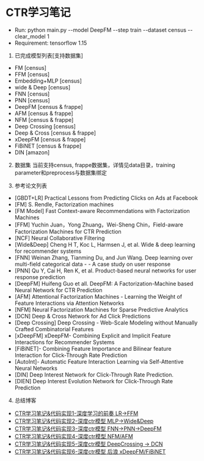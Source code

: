 # CTR学习笔记

- Run: python main.py --model DeepFM --step train --dataset census --clear_model 1
- Requirement: tensorflow 1.15

1. 已完成模型列表[支持数据集]

- FM [census]
- FFM [census]
- Embedding+MLP [census]
- wide & Deep [census]
- FNN [census]
- PNN [census]
- DeepFM [census & frappe]
- AFM [census & frappe]
- NFM [census & frappe]
- Deep Crossing [census]
- Deep & Cross [census & frappe]
- xDeepFM [census & frappe]
- FiBiNET [census & frappe]
- DIN [amazon]

2. 数据集
当前支持census, frappe数据集，详情见data目录，training parameter和preprocess与数据集绑定

3. 参考论文列表
- [GBDT+LR] Practical Lessons from Predicting Clicks on Ads at Facebook
- [FM] S. Rendle, Factorization machines
- [FM Model] Fast Context-aware Recommendations with Factorization Machines
- [FFM] Yuchin Juan，Yong Zhuang，Wei-Sheng Chin，Field-aware Factorization Machines for CTR Prediction
- [NCF] Neural Collaborative Filtering
- [Wide&Deep] Cheng H T, Koc L, Harmsen J, et al. Wide & deep learning for recommender systems
- [FNN] Weinan Zhang, Tianming Du, and Jun Wang. Deep learning over multi-field categorical data - - A case study on user response
- [PNN] Qu Y, Cai H, Ren K, et al. Product-based neural networks for user response prediction
- [DeepFM] Huifeng Guo et all. DeepFM: A Factorization-Machine based Neural Network for CTR Prediction
- [AFM] Attentional Factorization Machines - Learning the Weight of Feature Interactions via Attention Networks
- [NFM] Neural Factorization Machines for Sparse Predictive Analytics
- [DCN] Deep & Cross Network for Ad Click Predictions
- [Deep Crossing] Deep Crossing - Web-Scale Modeling without Manually Crafted Combinatorial Features
- [xDeepFM] xDeepFM- Combining Explicit and Implicit Feature Interactions for Recommender Systems
- [FiBiNET]- Combining Feature Importance and Bilinear feature Interaction for Click-Through Rate Prediction
- [AutoInt]- Automatic Feature Interaction Learning via Self-Attentive Neural Networks
- [DIN] Deep Interest Network for Click-Through Rate Prediction.
- [DIEN] Deep Interest Evolution Network for Click-Through Rate Prediction

4. 总结博客
- [CTR学习笔记&代码实现1-深度学习的前奏 LR->FFM](https://www.cnblogs.com/gogoSandy/p/12501846.html)
- [CTR学习笔记&代码实现2-深度ctr模型 MLP->Wide&Deep](https://www.cnblogs.com/gogoSandy/p/12658051.html)
- [CTR学习笔记&代码实现3-深度ctr模型 FNN->PNN->DeepFM](https://www.cnblogs.com/gogoSandy/p/12742417.html)
- [CTR学习笔记&代码实现4-深度ctr模型 NFM/AFM](https://www.cnblogs.com/gogoSandy/p/12814804.html)
- [CTR学习笔记&代码实现5-深度ctr模型 DeepCrossing -> DCN](https://www.cnblogs.com/gogoSandy/p/12892973.html)
- [CTR学习笔记&代码实现6-深度ctr模型 后浪 xDeepFM/FiBiNET](https://www.cnblogs.com/gogoSandy/p/13023265.html)
